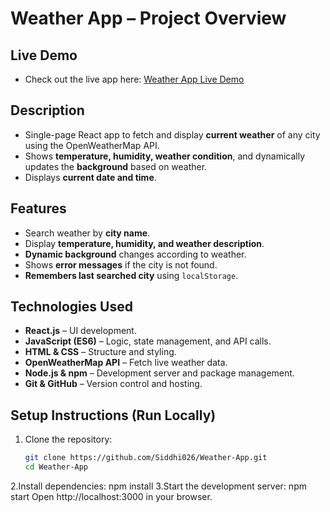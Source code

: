 # Weather App – Project Overview

## Live Demo
- Check out the live app here: [Weather App Live Demo](https://weather-app-tl1w.vercel.app/)

## Description
- Single-page React app to fetch and display **current weather** of any city using the OpenWeatherMap API.
- Shows **temperature, humidity, weather condition**, and dynamically updates the **background** based on weather.
- Displays **current date and time**.

## Features
- Search weather by **city name**.
- Display **temperature, humidity, and weather description**.
- **Dynamic background** changes according to weather.
- Shows **error messages** if the city is not found.
- **Remembers last searched city** using `localStorage`.

## Technologies Used
- **React.js** – UI development.
- **JavaScript (ES6)** – Logic, state management, and API calls.
- **HTML & CSS** – Structure and styling.
- **OpenWeatherMap API** – Fetch live weather data.
- **Node.js & npm** – Development server and package management.
- **Git & GitHub** – Version control and hosting.


## Setup Instructions (Run Locally)
1. Clone the repository:
   ```bash
   git clone https://github.com/Siddhi026/Weather-App.git
   cd Weather-App
2.Install dependencies:
   npm install
3.Start the development server:
   npm start
   Open http://localhost:3000 in your browser.   
